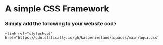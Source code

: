# A simple CSS Framework


### Simply add the following to your website code
```
<link rel="stylesheet" href="https://cdn.statically.io/gh/kasperireland/aquacss/main/aqua.css">
```

